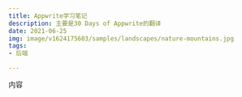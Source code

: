 ```yaml
---
title: Appwrite学习笔记
description: 主要是30 Days of Appwrite的翻译
date: 2021-06-25
img: image/v1624175603/samples/landscapes/nature-mountains.jpg
tags:
- 后端

---
```

内容